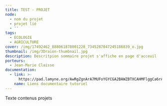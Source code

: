 ```yaml
---
title: TEST - PROJET
node:
  - nom du projet
  - projet lié
  - ''
tags:
  - ECOLOGIE
  - AGRICULTURE
cover: /img/17492462_888061878001228_7345287047245186839_o.jpg
thumbnail: /img/3Draion-thumbnail.jpg
description: Descritpion sommaire projet s'affiche en page d'acceuil
porteurs:
  - Jean-Marie Claisse
documentation:
  - link: >-
      https://pad.lamyne.org/AwRgZgnArA7MUFoYGYCGA2BAWZBTXCAHMFlggCa6rADGEuyW6INQA===#
    name: Liens documentaire tutoriel
---
```

Texte contenus projets
